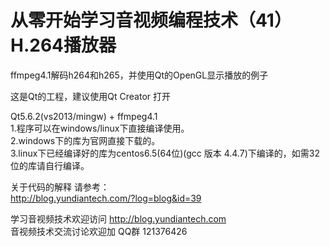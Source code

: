 # 从零开始学习音视频编程技术（41） H.264播放器
ffmpeg4.1解码h264和h265，并使用Qt的OpenGL显示播放的例子

这是Qt的工程，建议使用Qt Creator 打开

Qt5.6.2(vs2013/mingw) + ffmpeg4.1  
1.程序可以在windows/linux下直接编译使用。  
2.windows下的库为官网直接下载的。  
3.linux下已经编译好的库为centos6.5(64位)(gcc 版本 4.4.7)下编译的，如需32位的库请自行编译。 


关于代码的解释 请参考：  
http://blog.yundiantech.com/?log=blog&id=39  


学习音视频技术欢迎访问 http://blog.yundiantech.com  
音视频技术交流讨论欢迎加 QQ群 121376426  

